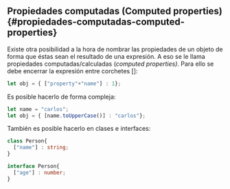 ## Propiedades computadas \(Computed properties\) {#propiedades-computadas-computed-properties}

Existe otra posibilidad a la hora de nombrar las propiedades de un objeto de forma que éstas sean el resultado de una expresión. A eso se le llama propiedades computadas/calculadas \(_computed properties\)_. Para ello se debe encerrar la expresión entre corchetes \[\]:

```ts
let obj = { ["property"+"name"] : 1};
```

Es posible hacerlo de forma compleja:

```ts
let name = "carlos";
let obj = { [name.toUpperCase()] : "carlos"};
```

También es posible hacerlo en clases e interfaces:

```ts
class Person{ 
  ["name"] : string;
}

interface Person{ 
  ["age"] : number;
}
```





